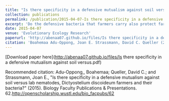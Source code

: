 ```yaml
---
title: "Is there specificity in a defensive mutualism against soil versus lab nematodes, Dictyostelium discoideum farmers and their bacteria?"
collection: publications
permalink: /publication/2015-04-07-Is there specificity in a defensive mutualism against soil versus lab nematodes, Dictyostelium discoideum farmers and their bacteria.md
excerpt: 'Do the defensive bacteria that farmers carry also protect farmers from nematodes? Is this protection specific to nematodes that reside with <i>D. discoideum</i>?'
date: 2015-04-07
venue: 'Evolutionary Ecology Research'
paperurl: 'http://abenaa07.github.io/files/Is there specificity in a defensive mutualism against soil versus.pdf'
citation: 'Boahemaa Adu-Oppong, Joan E. Strassmann, David C. Queller (2015). &quot;Is there specificity in a defensive mutualism against soil versus lab nematodes, Dictyostelium discoideum farmers and their bacteria?.&quot; <i>Evolutionary Ecology Research</i>. 16.'
---
```


[Download paper here](http://abenaa07.github.io/files/Is there specificity in a defensive mutualism against soil versus.pdf)

Recommended citation: Adu-Oppong,, Boahemaa; Queller, David C.; and Strassmann, Joan E., "Is there specificity in a defensive mutualism against soil versus lab nematodes, Dictyostelium discoideum farmers and their bacteria?" (2015). Biology Faculty Publications & Presentations. 62.http://openscholarship.wustl.edu/bio_facpubs/62 
